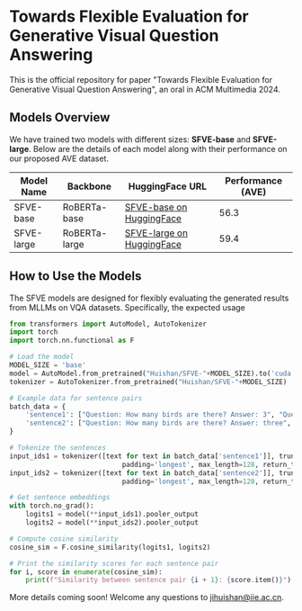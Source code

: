 # Towards Flexible Evaluation for Generative Visual Question Answering
This is the official repository for paper "Towards Flexible Evaluation for Generative Visual Question Answering", an oral in ACM Multimedia 2024.


## Models Overview

We have trained two models with different sizes: **SFVE-base** and **SFVE-large**. Below are the details of each model along with their performance on our proposed AVE dataset.

| Model Name  | Backbone     | HuggingFace URL                                                | Performance (AVE) |
|-------------|--------------|----------------------------------------------------------------|-------------------|
| SFVE-base   | RoBERTa-base | [SFVE-base on HuggingFace](https://huggingface.co/Huishan/SFVE-base)  | 56.3              |
| SFVE-large  | RoBERTa-large| [SFVE-large on HuggingFace](https://huggingface.co/Huishan/SFVE-large) | 59.4              |


## How to Use the Models

The SFVE models are designed for flexibly evaluating the generated results from MLLMs on VQA datasets. Specifically, the expected usage

```python
from transformers import AutoModel, AutoTokenizer
import torch
import torch.nn.functional as F

# Load the model
MODEL_SIZE = 'base'
model = AutoModel.from_pretrained("Huishan/SFVE-"+MODEL_SIZE).to('cuda')
tokenizer = AutoTokenizer.from_pretrained("Huishan/SFVE-"+MODEL_SIZE)

# Example data for sentence pairs
batch_data = {
    'sentence1': ["Question: How many birds are there? Answer: 3", "Question: What is the color of the boy's hair? Answer: yellow"],
    'sentence2': ["Question: How many birds are there? Answer: three", "Question: What is the color of the boy's hair? Answer: golden"]
}

# Tokenize the sentences
input_ids1 = tokenizer([text for text in batch_data['sentence1']], truncation=True,
                            padding='longest', max_length=128, return_tensors='pt', add_special_tokens=True).to('cuda')
input_ids2 = tokenizer([text for text in batch_data['sentence2']], truncation=True,
                            padding='longest', max_length=128, return_tensors='pt', add_special_tokens=True).to('cuda')

# Get sentence embeddings
with torch.no_grad():
    logits1 = model(**input_ids1).pooler_output
    logits2 = model(**input_ids2).pooler_output

# Compute cosine similarity
cosine_sim = F.cosine_similarity(logits1, logits2)

# Print the similarity scores for each sentence pair
for i, score in enumerate(cosine_sim):
    print(f"Similarity between sentence pair {i + 1}: {score.item()}")

```

More details coming soon! Welcome any questions to jihuishan@iie.ac.cn.

